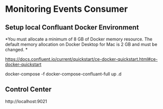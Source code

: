 # Monitoring Events Consumer

## Setup local Confluant Docker Environment

*You must allocate a minimum of 8 GB of Docker memory resource. The default memory allocation on Docker Desktop for Mac is 2 GB and must be changed. *

https://docs.confluent.io/current/quickstart/ce-docker-quickstart.html#ce-docker-quickstart

docker-compose -f docker-compose-confluant-full up .d


## Control Center
http://localhost:9021
